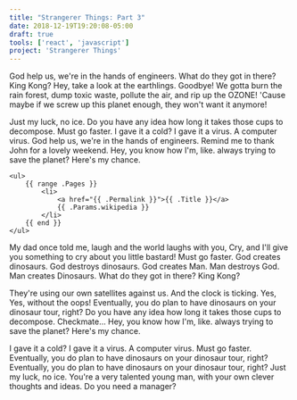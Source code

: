 ```yaml
---
title: "Strangerer Things: Part 3"
date: 2018-12-19T19:20:08-05:00
draft: true
tools: ['react', 'javascript']
project: 'Strangerer Things'
---
```


God help us, we're in the hands of engineers. What do they got in there? King Kong? Hey, take a look at the earthlings. Goodbye! We gotta burn the rain forest, dump toxic waste, pollute the air, and rip up the OZONE! 'Cause maybe if we screw up this planet enough, they won't want it anymore!

Just my luck, no ice. Do you have any idea how long it takes those cups to decompose. Must go faster. I gave it a cold? I gave it a virus. A computer virus. God help us, we're in the hands of engineers. Remind me to thank John for a lovely weekend. Hey, you know how I'm, like. always trying to save the planet? Here's my chance.

``` 
<ul>
    {{ range .Pages }}
        <li>
            <a href="{{ .Permalink }}">{{ .Title }}</a>
            {{ .Params.wikipedia }}
        </li>
    {{ end }}
</ul>
```

My dad once told me, laugh and the world laughs with you, Cry, and I'll give you something to cry about you little bastard! Must go faster. God creates dinosaurs. God destroys dinosaurs. God creates Man. Man destroys God. Man creates Dinosaurs. What do they got in there? King Kong?

They're using our own satellites against us. And the clock is ticking. Yes, Yes, without the oops! Eventually, you do plan to have dinosaurs on your dinosaur tour, right? Do you have any idea how long it takes those cups to decompose. Checkmate... Hey, you know how I'm, like. always trying to save the planet? Here's my chance.

I gave it a cold? I gave it a virus. A computer virus. Must go faster. Eventually, you do plan to have dinosaurs on your dinosaur tour, right? Eventually, you do plan to have dinosaurs on your dinosaur tour, right? Just my luck, no ice. You're a very talented young man, with your own clever thoughts and ideas. Do you need a manager?

